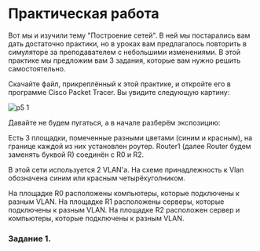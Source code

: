 # Практическая работа

Вот мы и изучили тему "Построение сетей". В ней мы постарались вам дать достаточно практики, но в уроках вам предлагалось повторить в симуляторе за преподавателем с небольшими изменениями. В этой практике мы предложим вам 3 задания, которые вам нужно решить самостоятельно.

Скачайте файл, прикреплённый к этой практике, и откройте его в программе Cisco Packet Tracer. Вы увидите следующую картину:

![p5 1](https://github.com/lexche/Testyp/assets/95694325/c1ef7540-f9db-46e7-9f0c-2002d6f01654)


Давайте не будем пугаться, а в начале разберём экспозицию:

Есть 3 площадки, помеченные разными цветами (синим и красным), на границе каждой из них установлен роутер. Router1 (далее Router будем заменять буквой R) соединён c R0 и R2.

В этой сети используется 2 VLAN'а. На схеме принадлежность к Vlan обозначена синим или красным четырёхуголником.

На площадке R0 расположены компьютеры, которые подключены к разным VLAN. На площадке R1 расположены серверы, которые подключены к разным VLAN. На площадке R2 расположен сервер и компьютеры, которые подключены к разным VLAN. 

### Задание 1.
